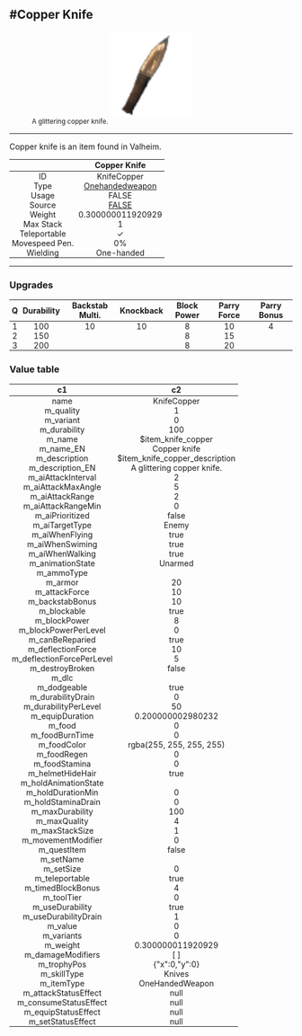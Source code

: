 <meta property="og:title" content="Copper Knife - MoreValheim" /><meta property="og:type" content="website" /><meta property="og:image" content="/assets/copper_knife.png" /><meta property="og:description" content="Copper Knife is an item found in Valheim." /><meta name="theme-color" content="#546D78"><meta name="twitter:card" content="summary_large_image">
#Copper Knife
-------------
<style>img {width:20px;}.tb {width:150px;display: block;margin-left: auto;margin-right: auto;}</style>

<style>.md-typeset table:not([class]) th:not([align]) {min-width:unset!important;}</style>
<style>td{padding:0em 0.3em!important;text-align:center!important;border-left:.05rem solid var(--md-default-fg-color--lightest)}</style>

<style>th{padding:0.1em 0.3em!important;text-align:center!important;font-weight:bold}</style>

<style>pre{text-align:right!important}</style>
<style>table tr td:first-child {border-left: 0;};</style>

<figure><img src="/assets/copper_knife.png" class="tb" /><figcaption><small>A glittering copper knife.</small></figcaption></figure>

-------------

Copper knife is an item found in Valheim.

|        | Copper Knife              |
| ----------- | ------------------------------------ |
| ID |KnifeCopper
| Type | [Onehandedweapon](../../types/onehandedweapon)
| Usage | FALSE<br>
| Source | [FALSE](../../item/false)
| Weight | 0.300000011920929 |
| Max Stack | 1 |
| Teleportable | ✓
| Movespeed Pen. | 0%
| Wielding | One-handed


-------------

### Upgrades
| Q | Durability | Backstab Multi. | Knockback | Block Power | Parry Force | Parry Bonus
| - | - | - | - | - | - | - 
1 | 100 | 10 | 10 | 8 | 10 | 4 | 
 | 2 | 150 |  |  | 8 | 15 |  | 
 | 3 | 200 |  |  | 8 | 20 |  | 


### Value table
|c1|c2|
|----|----|
|name|KnifeCopper|
|m_quality|1|
|m_variant|0|
|m_durability|100|
|m_name|$item_knife_copper|
|m_name_EN|Copper knife|
|m_description|$item_knife_copper_description|
|m_description_EN|A glittering copper knife.|
|m_aiAttackInterval|2|
|m_aiAttackMaxAngle|5|
|m_aiAttackRange|2|
|m_aiAttackRangeMin|0|
|m_aiPrioritized|false|
|m_aiTargetType|Enemy|
|m_aiWhenFlying|true|
|m_aiWhenSwiming|true|
|m_aiWhenWalking|true|
|m_animationState|Unarmed|
|m_ammoType||
|m_armor|20|
|m_attackForce|10|
|m_backstabBonus|10|
|m_blockable|true|
|m_blockPower|8|
|m_blockPowerPerLevel|0|
|m_canBeReparied|true|
|m_deflectionForce|10|
|m_deflectionForcePerLevel|5|
|m_destroyBroken|false|
|m_dlc||
|m_dodgeable|true|
|m_durabilityDrain|0|
|m_durabilityPerLevel|50|
|m_equipDuration|0.200000002980232|
|m_food|0|
|m_foodBurnTime|0|
|m_foodColor|rgba(255, 255, 255, 255)|
|m_foodRegen|0|
|m_foodStamina|0|
|m_helmetHideHair|true|
|m_holdAnimationState||
|m_holdDurationMin|0|
|m_holdStaminaDrain|0|
|m_maxDurability|100|
|m_maxQuality|4|
|m_maxStackSize|1|
|m_movementModifier|0|
|m_questItem|false|
|m_setName||
|m_setSize|0|
|m_teleportable|true|
|m_timedBlockBonus|4|
|m_toolTier|0|
|m_useDurability|true|
|m_useDurabilityDrain|1|
|m_value|0|
|m_variants|0|
|m_weight|0.300000011920929|
|m_damageModifiers|[  ]|
|m_trophyPos|{"x":0,"y":0}|
|m_skillType|Knives|
|m_itemType|OneHandedWeapon|
|m_attackStatusEffect|null|
|m_consumeStatusEffect|null|
|m_equipStatusEffect|null|
|m_setStatusEffect|null|
